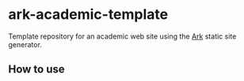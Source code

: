 # ark-academic-template

Template repository for an academic web site using the [Ark](https://www.dmulholl.com/docs/ark/main/) static site generator.

## How to use

